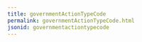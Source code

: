 ```yaml
---
title: governmentActionTypeCode
permalink: governmentActionTypeCode.html
jsonid: governmentactiontypecode
---
```

